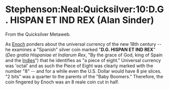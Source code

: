 
# Stephenson:Neal:Quicksilver:10:D.G. HISPAN ET IND REX (Alan Sinder)

From the Quicksilver Metaweb.

As [Enoch](/enoch-root) ponders about the universal currency of the new 18th century -- he examines a "Spanish" silver coin marked "**D.G. HISPAN ET IND REX**" (*Deo gratia Hispaniae et Indiarum Rex*, "By the grace of God, king of Spain and the [Indies](/indies)") that he identifies as "a piece of eight." Universal currency was 'octal' and as such the Piece of Eight was clearly marked with the number "8" -- and for a while even the U.S. Dollar would have 8 pie slices. "2 bits" was a quarter to the parents of the "Baby Boomers." Therefore, the coin fingered by Enoch was an 8 reale coin cut in half.
